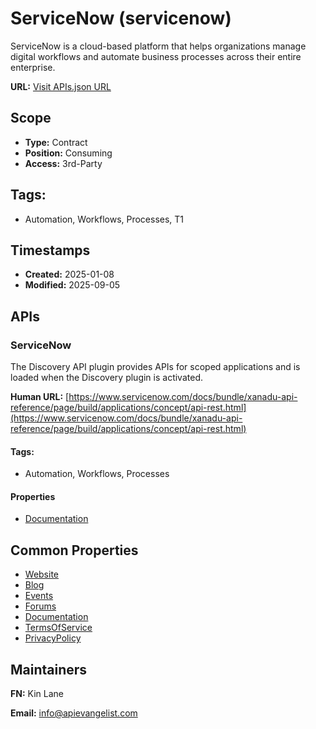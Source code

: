 # ServiceNow (servicenow)
ServiceNow is a cloud-based platform that helps organizations manage digital workflows and automate business processes across their entire enterprise. 

**URL:** [Visit APIs.json URL](https://raw.githubusercontent.com/api-evangelist/servicenow/refs/heads/main/apis.yml)

## Scope

- **Type:** Contract 
- **Position:** Consuming 
- **Access:** 3rd-Party 

## Tags:

 - Automation, Workflows, Processes, T1

## Timestamps

- **Created:** 2025-01-08 
- **Modified:** 2025-09-05 

## APIs

### ServiceNow
The Discovery API plugin provides APIs for scoped applications and is loaded when the Discovery plugin is activated.

**Human URL:** [https://www.servicenow.com/docs/bundle/xanadu-api-reference/page/build/applications/concept/api-rest.html](https://www.servicenow.com/docs/bundle/xanadu-api-reference/page/build/applications/concept/api-rest.html)


#### Tags:

 - Automation, Workflows, Processes

#### Properties

- [Documentation](https://www.servicenow.com/docs/bundle/xanadu-api-reference/page/build/applications/concept/api-rest.html)

## Common Properties

- [Website](https://www.servicenow.com/)
- [Blog](https://www.servicenow.com/community/developer-blog/bg-p/developer-blog)
- [Events](https://www.servicenow.com/community/events/ct-p/TopLevel_Events)
- [Forums](https://www.servicenow.com/community/developer-forum/bd-p/developer-forum)
- [Documentation](https://www.servicenow.com/docs/)
- [TermsOfService](https://www.servicenow.com/terms-of-use.html)
- [PrivacyPolicy](https://www.servicenow.com/privacy-statement.html)

## Maintainers

**FN:** Kin Lane

**Email:** info@apievangelist.com

